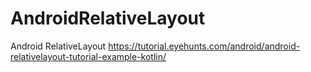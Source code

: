 # AndroidRelativeLayout
Android RelativeLayout
https://tutorial.eyehunts.com/android/android-relativelayout-tutorial-example-kotlin/
